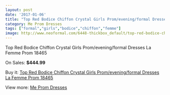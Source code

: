 ```yaml
---
layout: post
date: '2017-01-06'
title: "Top Red Bodice Chiffon Crystal Girls Prom/evening/formal Dresses La Femme Prom 18465"
category: Me Prom Dresses
tags: ["formal","girls","bodice","chiffon","femme"]
image: http://www.neoformal.com/6448-thickbox_default/top-red-bodice-chiffon-crystal-girls-prom-evening-formal-dresses-la-femme-prom-18465.jpg
---
```

Top Red Bodice Chiffon Crystal Girls Prom/evening/formal Dresses La Femme Prom 18465

On Sales: **$444.99**
<a href="https://www.neoformal.com/en/me-prom-dresses/2343-top-red-bodice-chiffon-crystal-girls-prom-evening-formal-dresses-la-femme-prom-18465.html"><amp-img layout="responsive" width="600" height="600" src="//www.neoformal.com/6448-thickbox_default/top-red-bodice-chiffon-crystal-girls-prom-evening-formal-dresses-la-femme-prom-18465.jpg" alt="Top Red Bodice Chiffon Crystal Girls Prom/evening/formal Dresses La Femme Prom 18465 0" /></a>
<a href="https://www.neoformal.com/en/me-prom-dresses/2343-top-red-bodice-chiffon-crystal-girls-prom-evening-formal-dresses-la-femme-prom-18465.html"><amp-img layout="responsive" width="600" height="600" src="//www.neoformal.com/6449-thickbox_default/top-red-bodice-chiffon-crystal-girls-prom-evening-formal-dresses-la-femme-prom-18465.jpg" alt="Top Red Bodice Chiffon Crystal Girls Prom/evening/formal Dresses La Femme Prom 18465 1" /></a>

Buy it: [Top Red Bodice Chiffon Crystal Girls Prom/evening/formal Dresses La Femme Prom 18465](https://www.neoformal.com/en/me-prom-dresses/2343-top-red-bodice-chiffon-crystal-girls-prom-evening-formal-dresses-la-femme-prom-18465.html "Top Red Bodice Chiffon Crystal Girls Prom/evening/formal Dresses La Femme Prom 18465")

View more: [Me Prom Dresses](https://www.neoformal.com/en/20-me-prom-dresses "Me Prom Dresses")